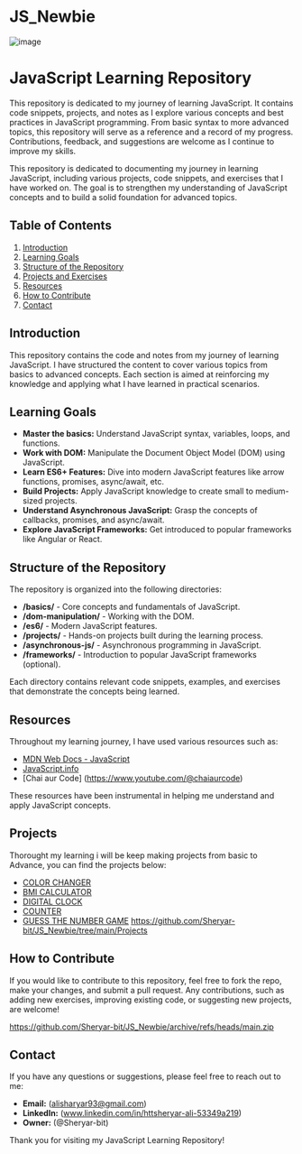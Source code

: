 # JS_Newbie

![image](https://github.com/user-attachments/assets/d6bc6766-ef84-41c9-8eb0-453faee9296c)

# JavaScript Learning Repository

This repository is dedicated to my journey of learning JavaScript. It contains code snippets, projects, and notes as I explore various concepts and best practices in JavaScript programming. From basic syntax to more advanced topics, this repository will serve as a reference and a record of my progress. Contributions, feedback, and suggestions are welcome as I continue to improve my skills.

This repository is dedicated to documenting my journey in learning JavaScript, including various projects, code snippets, and exercises that I have worked on. The goal is to strengthen my understanding of JavaScript concepts and to build a solid foundation for advanced topics.

## Table of Contents
1. [Introduction](#introduction)
2. [Learning Goals](#learning-goals)
3. [Structure of the Repository](#structure-of-the-repository)
4. [Projects and Exercises](#projects)
5. [Resources](#resources)
6. [How to Contribute](#how-to-contribute)
7. [Contact](#contact)

## Introduction

This repository contains the code and notes from my journey of learning JavaScript. I have structured the content to cover various topics from basics to advanced concepts. Each section is aimed at reinforcing my knowledge and applying what I have learned in practical scenarios.

## Learning Goals

- **Master the basics:** Understand JavaScript syntax, variables, loops, and functions.
- **Work with DOM:** Manipulate the Document Object Model (DOM) using JavaScript.
- **Learn ES6+ Features:** Dive into modern JavaScript features like arrow functions, promises, async/await, etc.
- **Build Projects:** Apply JavaScript knowledge to create small to medium-sized projects.
- **Understand Asynchronous JavaScript:** Grasp the concepts of callbacks, promises, and async/await.
- **Explore JavaScript Frameworks:** Get introduced to popular frameworks like Angular or React.

## Structure of the Repository

The repository is organized into the following directories:

- **/basics/** - Core concepts and fundamentals of JavaScript.
- **/dom-manipulation/** - Working with the DOM.
- **/es6/** - Modern JavaScript features.
- **/projects/** - Hands-on projects built during the learning process.
- **/asynchronous-js/** - Asynchronous programming in JavaScript.
- **/frameworks/** - Introduction to popular JavaScript frameworks (optional).

Each directory contains relevant code snippets, examples, and exercises that demonstrate the concepts being learned.

## Resources

Throughout my learning journey, I have used various resources such as:

- [MDN Web Docs - JavaScript](https://developer.mozilla.org/en-US/docs/Web/JavaScript)
- [JavaScript.info](https://javascript.info/)
- [Chai aur Code] (https://www.youtube.com/@chaiaurcode)

These resources have been instrumental in helping me understand and apply JavaScript concepts.

## Projects
Thorought my learning i will be keep making projects from basic to Advance, you can find the projects below:
- [COLOR CHANGER](https://github.com/Sheryar-bit/JS_Newbie/blob/main/Projects/colorChanger.html)
- [BMI CALCULATOR](https://github.com/Sheryar-bit/JS_Newbie/blob/main/Projects/BMI.html)
- [DIGITAL CLOCK](https://github.com/Sheryar-bit/JS_Newbie/blob/main/Projects/Digital_clock.html)
- [COUNTER](https://github.com/Sheryar-bit/JS_Newbie/blob/main/Projects/Counter.html)
- [GUESS THE NUMBER GAME](https://github.com/Sheryar-bit/JS_Newbie/blob/main/Projects/Guess_Number.html)
https://github.com/Sheryar-bit/JS_Newbie/tree/main/Projects

## How to Contribute

If you would like to contribute to this repository, feel free to fork the repo, make your changes, and submit a pull request. Any contributions, such as adding new exercises, improving existing code, or suggesting new projects, are welcome!

https://github.com/Sheryar-bit/JS_Newbie/archive/refs/heads/main.zip

## Contact

If you have any questions or suggestions, please feel free to reach out to me:

- **Email:** (alisharyar93@gmail.com)
- **LinkedIn:** (www.linkedin.com/in/httsheryar-ali-53349a219)
- **Owner:** (@Sheryar-bit)

Thank you for visiting my JavaScript Learning Repository!

